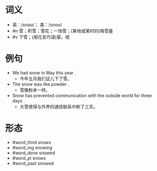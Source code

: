 # 词义
- 英：/snəʊ/； 美：/snoʊ/
- #n 雪；积雪；雪花；一场雪；(某地或某时的)降雪量
- #v 下雪；(用花言巧语)蒙，唬
# 例句
- We had snow in May this year .
	- 今年五月我们这儿下了雪。
- The snow was like powder .
	- 雪像粉末一样。
- Snow has prevented communication with the outside world for three days .
	- 大雪使得与外界的通信联系中断了三天。
# 形态
- #word_third snows
- #word_ing snowing
- #word_done snowed
- #word_pl snows
- #word_past snowed
